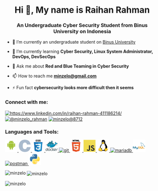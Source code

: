 <h1 align="center">Hi 👋, My name is Raihan Rahman</h1>
<h3 align="center">An Undergraduate Cyber Security Student from Binus University on Indonesia</h3>

- 🔭 I’m currently an undergraduate student on [Binus University](https://www.google.com/url?sa=t&rct=j&q=&esrc=s&source=web&cd=&cad=rja&uact=8&ved=2ahUKEwjmtqXK9bOOAxX8cmwGHSKnLdAQFnoECCoQAQ&url=https%3A%2F%2Fbinus.ac.id%2F&usg=AOvVaw3IcVpbcvnnnzdoSmBMUk79&opi=89978449)

- 🌱 I’m currently learning **Cyber Security, Linux System Administrator, DevOps, DevSecOps**

- 💬 Ask me about **Red and Blue Teaming in Cyber Security**

- 📫 How to reach me **minzelo@gmail.com**

- ⚡ Fun fact **cybersecurity looks more difficult then it seems**

<h3 align="left">Connect with me:</h3>
<p align="left">
<a href="https://linkedin.com/in/https://www.linkedin.com/in/raihan-rahman-411186214/" target="blank"><img align="center" src="https://raw.githubusercontent.com/rahuldkjain/github-profile-readme-generator/master/src/images/icons/Social/linked-in-alt.svg" alt="https://www.linkedin.com/in/raihan-rahman-411186214/" height="30" width="40" /></a>
<a href="https://instagram.com/@minzelo_rahman" target="blank"><img align="center" src="https://raw.githubusercontent.com/rahuldkjain/github-profile-readme-generator/master/src/images/icons/Social/instagram.svg" alt="@minzelo_rahman" height="30" width="40" /></a>
<a href="https://discord.gg/minzelo@8712" target="blank"><img align="center" src="https://raw.githubusercontent.com/rahuldkjain/github-profile-readme-generator/master/src/images/icons/Social/discord.svg" alt="minzelo@8712" height="30" width="40" /></a>
</p>

<h3 align="left">Languages and Tools:</h3>
<p align="left"> <a href="https://developer.android.com" target="_blank" rel="noreferrer"> <img src="https://raw.githubusercontent.com/devicons/devicon/master/icons/android/android-original-wordmark.svg" alt="android" width="40" height="40"/> </a> <a href="https://www.cprogramming.com/" target="_blank" rel="noreferrer"> <img src="https://raw.githubusercontent.com/devicons/devicon/master/icons/c/c-original.svg" alt="c" width="40" height="40"/> </a> <a href="https://www.w3schools.com/css/" target="_blank" rel="noreferrer"> <img src="https://raw.githubusercontent.com/devicons/devicon/master/icons/css3/css3-original-wordmark.svg" alt="css3" width="40" height="40"/> </a> <a href="https://www.docker.com/" target="_blank" rel="noreferrer"> <img src="https://raw.githubusercontent.com/devicons/devicon/master/icons/docker/docker-original-wordmark.svg" alt="docker" width="40" height="40"/> </a> <a href="https://git-scm.com/" target="_blank" rel="noreferrer"> <img src="https://www.vectorlogo.zone/logos/git-scm/git-scm-icon.svg" alt="git" width="40" height="40"/> </a> <a href="https://www.w3.org/html/" target="_blank" rel="noreferrer"> <img src="https://raw.githubusercontent.com/devicons/devicon/master/icons/html5/html5-original-wordmark.svg" alt="html5" width="40" height="40"/> </a> <a href="https://developer.mozilla.org/en-US/docs/Web/JavaScript" target="_blank" rel="noreferrer"> <img src="https://raw.githubusercontent.com/devicons/devicon/master/icons/javascript/javascript-original.svg" alt="javascript" width="40" height="40"/> </a> <a href="https://www.linux.org/" target="_blank" rel="noreferrer"> <img src="https://raw.githubusercontent.com/devicons/devicon/master/icons/linux/linux-original.svg" alt="linux" width="40" height="40"/> </a> <a href="https://mariadb.org/" target="_blank" rel="noreferrer"> <img src="https://www.vectorlogo.zone/logos/mariadb/mariadb-icon.svg" alt="mariadb" width="40" height="40"/> </a> <a href="https://www.mysql.com/" target="_blank" rel="noreferrer"> <img src="https://raw.githubusercontent.com/devicons/devicon/master/icons/mysql/mysql-original-wordmark.svg" alt="mysql" width="40" height="40"/> </a> <a href="https://postman.com" target="_blank" rel="noreferrer"> <img src="https://www.vectorlogo.zone/logos/getpostman/getpostman-icon.svg" alt="postman" width="40" height="40"/> </a> <a href="https://www.python.org" target="_blank" rel="noreferrer"> <img src="https://raw.githubusercontent.com/devicons/devicon/master/icons/python/python-original.svg" alt="python" width="40" height="40"/> </a> </p>

<p><img align="left" src="https://github-readme-stats.vercel.app/api/top-langs?username=minzelo&show_icons=true&locale=en&layout=compact" alt="minzelo" /></p>

<p>&nbsp;<img align="center" src="https://github-readme-stats.vercel.app/api?username=minzelo&show_icons=true&locale=en" alt="minzelo" /></p>

<p><img align="center" src="https://github-readme-streak-stats.herokuapp.com/?user=minzelo&theme=default" alt="minzelo" /></p>
